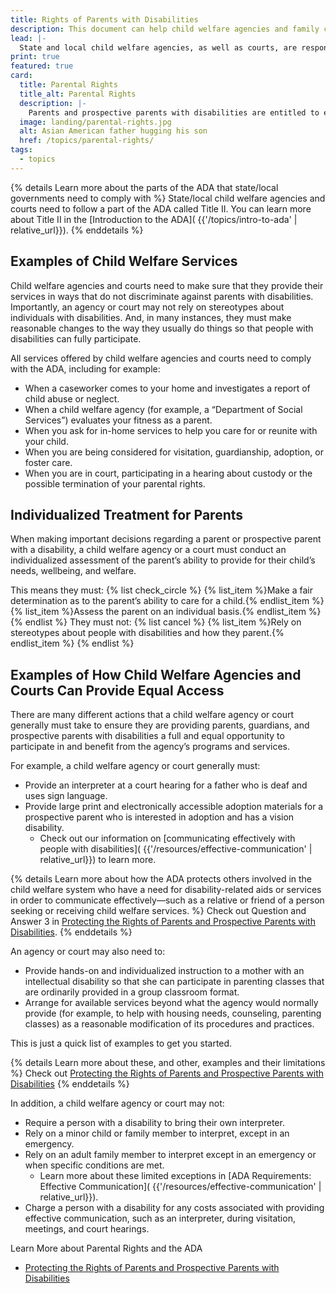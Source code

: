 ```yaml
---
title: Rights of Parents with Disabilities
description: This document can help child welfare agencies and family courts understand their obligations under Federal law to ensure that parents and prospective parents with disabilities receive equal treatment and equal access to parenting opportunities.
lead: |-
  State and local child welfare agencies, as well as courts, are responsible for protecting your children and families. But they also need to ensure that as a  parent, guardian, or  prospective parent with a disability, you are not discriminated against based on disability. By doing so, courts and agencies not only will be helping to place your children in safe and caring homes—they will also be complying with the ADA.
print: true
featured: true
card:
  title: Parental Rights
  title_alt: Parental Rights
  description: |-
    Parents and prospective parents with disabilities are entitled to equal treatment and equal access to parenting opportunities.
  image: landing/parental-rights.jpg
  alt: Asian American father hugging his son
  href: /topics/parental-rights/
tags:
  - topics
---
```


{% details Learn more about the parts of the ADA that state/local governments need to comply with %}
State/local child welfare agencies and courts need to follow a part of the ADA called Title II. You can learn more about Title II in the [Introduction to the ADA]( {{'/topics/intro-to-ada' | relative_url}}).
{% enddetails %}

## Examples of Child Welfare Services

Child welfare agencies and courts need to make sure that they provide their services in ways that do not discriminate against parents with disabilities. Importantly, an agency or court may not rely on stereotypes about individuals with disabilities. And, in many instances, they must make reasonable changes to the way they usually do things so that people with disabilities can fully participate.

All services offered by child welfare agencies and courts need to comply with the ADA, including for example:
- When a caseworker comes to your home and investigates a report of child abuse or neglect.
- When a child welfare agency (for example, a “Department of Social Services”) evaluates your fitness as a parent.
- When you ask for in-home services to help you care for or reunite with your child.
- When you are being considered for visitation, guardianship, adoption, or foster care.
- When you are in court, participating in a hearing about custody or the possible termination of your parental rights.

## Individualized Treatment for Parents

When making important decisions regarding a parent or prospective parent with a disability, a child welfare agency or a court must conduct an individualized assessment of the parent’s ability to provide for their child’s needs, wellbeing, and welfare.

This means they must:
{% list check_circle %}
{% list_item %}Make a fair determination as to the parent’s ability to care for a child.{% endlist_item %}
{% list_item %}Assess the parent on an individual basis.{% endlist_item %}
{% endlist %}
They must not:
{% list cancel %}
{% list_item %}Rely on stereotypes about people with disabilities and how they parent.{% endlist_item %}
{% endlist %}

## Examples of How Child Welfare Agencies and Courts Can Provide Equal Access

There are many different actions that a child welfare agency or court generally must take to ensure they are providing parents, guardians, and prospective parents with disabilities a full and equal opportunity to participate in and benefit from the agency’s programs and services.

For example, a child welfare agency or court generally must:
- Provide an interpreter at a court hearing for a father who is deaf and uses sign language.
- Provide large print and electronically accessible adoption materials for a prospective parent who is interested in adoption and has a vision disability.
  - Check out our information on [communicating effectively with people with disabilities]( {{'/resources/effective-communication' | relative_url}}) to learn more.

{% details Learn more about how the ADA protects others involved in the child welfare system who have a need for disability-related aids or services in order to communicate effectively—such as a relative or friend of a person seeking or receiving child welfare services. %}
Check out Question and Answer 3 in [Protecting the Rights of Parents and Prospective Parents with Disabilities](https://www.ada.gov/doj_hhs_ta/child_welfare_ta.html).
{% enddetails %}

An agency or court may also need to:
- Provide hands-on and individualized instruction to a  mother with an intellectual disability so that she can participate in parenting classes that are ordinarily provided in a group classroom format.
- Arrange for available services beyond what the agency would normally provide (for example, to help with housing needs, counseling, parenting classes) as a reasonable modification of its procedures and practices.

This is just a quick list of examples to get you started.

{% details Learn more about these, and other, examples and their limitations %}
Check out [Protecting the Rights of Parents and Prospective Parents with Disabilities](https://www.ada.gov/doj_hhs_ta/child_welfare_ta.html)
{% enddetails %}

In addition, a child welfare agency or court may not:
- Require a person with a disability to bring their own interpreter.
- Rely on a minor child or family member to interpret, except in an emergency.
- Rely on an adult family member to interpret except in an emergency or when specific conditions are met.
  - Learn more about these limited exceptions in [ADA Requirements: Effective Communication]( {{'/resources/effective-communication' | relative_url}}).
- Charge a person with a disability for any costs associated with providing effective communication, such as an interpreter, during visitation, meetings, and court hearings.

Learn More about Parental Rights and the ADA
- [Protecting the Rights of Parents and Prospective Parents with Disabilities](https://www.ada.gov/doj_hhs_ta/child_welfare_ta.html)
